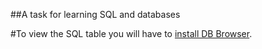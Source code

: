 ##A task for learning SQL and databases

#To view the SQL table you will have to [install DB Browser](https://sqlitebrowser.org/dl/).
